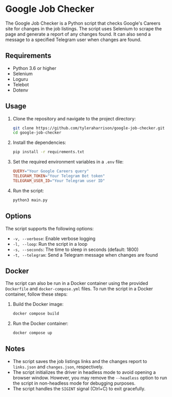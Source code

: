 # Google Job Checker

The Google Job Checker is a Python script that checks Google's Careers site for changes in the job listings. The script uses Selenium to scrape the page and generate a report of any changes found. It can also send a message to a specified Telegram user when changes are found.

## Requirements

- Python 3.6 or higher
- Selenium
- Loguru
- Telebot
- Dotenv

## Usage

1. Clone the repository and navigate to the project directory:

    ```bash
    git clone https://github.com/tyleraharrison/google-job-checker.git
    cd google-job-checker
    ```

2. Install the dependencies:

    ```bash
    pip install -r requirements.txt
    ```

3. Set the required environment variables in a `.env` file:

    ```makefile
    QUERY="Your Google Careers query"
    TELEGRAM_TOKEN="Your Telegram Bot token"
    TELEGRAM_USER_ID="Your Telegram user ID"

4. Run the script:

    ```bash
    python3 main.py
    ```

## Options

The script supports the following options:

- `-v, --verbose`: Enable verbose logging
- `-l, --loop`: Run the script in a loop
- `-s, --seconds`: The time to sleep in seconds (default: 1800)
- `-t, --telegram`: Send a Telegram message when changes are found

## Docker

The script can also be run in a Docker container using the provided `Dockerfile` and `docker-compose.yml` files. To run the script in a Docker container, follow these steps:

1. Build the Docker image:

    ```bash
    docker compose build
    ```

2. Run the Docker container:

    ```bash
    docker compose up
    ```

## Notes

- The script saves the job listings links and the changes report to `links.json` and `changes.json`, respectively.
- The script initializes the driver in headless mode to avoid opening a browser window. However, you may remove the `--headless` option to run the script in non-headless mode for debugging purposes.
- The script handles the `SIGINT` signal (Ctrl+C) to exit gracefully.
